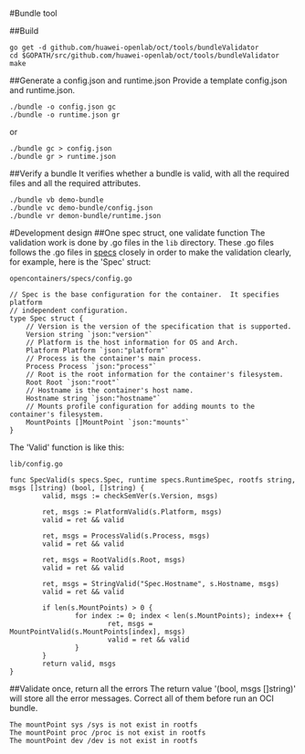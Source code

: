 #Bundle tool
      
##Build     
```
go get -d github.com/huawei-openlab/oct/tools/bundleValidator      
cd $GOPATH/src/github.com/huawei-openlab/oct/tools/bundleValidator       
make     
```
      
##Generate a config.json and runtime.json
Provide a template config.json and runtime.json.
```
./bundle -o config.json gc
./bundle -o runtime.json gr
```
or 
```
./bundle gc > config.json
./bundle gr > runtime.json
```

##Verify a bundle
It verifies whether a bundle is valid, with all the required files and
all the required attributes.
```
./bundle vb demo-bundle
./bundle vc demo-bundle/config.json
./bundle vr demon-bundle/runtime.json
```

#Development design
##One spec struct, one validate function
The validation work is done by .go files in the `lib` directory.
These .go files follows the .go files in [specs](https://github.com/opencontainers/specs) closely
in order to make the validation clearly, for example, here is the 'Spec' struct:

```
opencontainers/specs/config.go

// Spec is the base configuration for the container.  It specifies platform
// independent configuration.
type Spec struct {
	// Version is the version of the specification that is supported.
	Version string `json:"version"`
	// Platform is the host information for OS and Arch.
	Platform Platform `json:"platform"`
	// Process is the container's main process.
	Process Process `json:"process"`
	// Root is the root information for the container's filesystem.
	Root Root `json:"root"`
	// Hostname is the container's host name.
	Hostname string `json:"hostname"`
	// Mounts profile configuration for adding mounts to the container's filesystem.
	MountPoints []MountPoint `json:"mounts"`
}
```

The 'Valid' function is like this:
```
lib/config.go

func SpecValid(s specs.Spec, runtime specs.RuntimeSpec, rootfs string, msgs []string) (bool, []string) {
        valid, msgs := checkSemVer(s.Version, msgs)

        ret, msgs := PlatformValid(s.Platform, msgs)
        valid = ret && valid

        ret, msgs = ProcessValid(s.Process, msgs)
        valid = ret && valid

        ret, msgs = RootValid(s.Root, msgs)
        valid = ret && valid

        ret, msgs = StringValid("Spec.Hostname", s.Hostname, msgs)
        valid = ret && valid

        if len(s.MountPoints) > 0 {
                for index := 0; index < len(s.MountPoints); index++ {
                        ret, msgs = MountPointValid(s.MountPoints[index], msgs)
                        valid = ret && valid
                }
        }
        return valid, msgs
}
```

##Validate once, return all the errors
The return value '(bool, msgs []string)' will store all the error messages.
Correct all of them before run an OCI bundle.

```
The mountPoint sys /sys is not exist in rootfs
The mountPoint proc /proc is not exist in rootfs
The mountPoint dev /dev is not exist in rootfs
```
